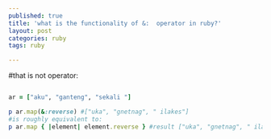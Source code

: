 ```yaml
---
published: true
title: 'what is the functionality of &:  operator in ruby?'
layout: post
categories: ruby
tags: ruby

---
```

#that is not operator:

```ruby

ar = ["aku", "ganteng", "sekali "]

p ar.map(&:reverse) #["uka", "gnetnag", " ilakes"]
#is roughly equivalent to:
p ar.map { |element| element.reverse } #result ["uka", "gnetnag", " ilakes"]

```